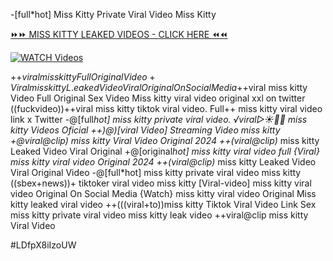 -[full*hot] Miss Kitty Private Viral Video Miss Kitty


[⏩⏩ MISS KITTY LEAKED VIDEOS - CLICK HERE ⏪⏪](https://mov24.shop/watch/miss+kitty)

[![WATCH Videos](https://i.imgur.com/dJHk4Zq.gif)](https://mov24.shop/watch/miss+kitty)




























+$+viral miss kitty Full Original Video
+%+viral miss kitty Tiktok Video Full Original Sex
Viral miss kitty L.eaked Video Viral Original On Social Media
+$+viral miss kitty Video Full Original Sex Video
Miss kitty viral video original xxl on twitter
((fuckvideo))++viral miss kitty tiktok viral video. Full++ miss kitty viral video link x Twitter
-@[full*hot] miss kitty private viral video. ️√viral▷☀️👄💥 miss kitty Videos Oficial ++)@)[viral Video] Streaming Video miss kitty
+@viral@clip) miss kitty Viral Video Original 2024
++(viral@clip)* miss kitty Leaked Video Viral Original +@[original*hot] miss kitty viral video full {Viral} miss kitty viral video Original 2024 ++(viral@clip)* miss kitty Leaked Video Viral Original Video -@[full*hot] miss kitty private viral video miss kitty
((sbex+news))+ tiktoker viral video miss kitty
[Viral-video] miss kitty viral video Original On Social Media
{Watch} miss kitty viral video Original
Miss kitty leaked viral video ++(((viral+to))miss kitty Tiktok Viral Video Link Sex miss kitty private viral video miss kitty leak video ++viral@clip miss kitty Viral Video


#LDfpX8iIzoUW